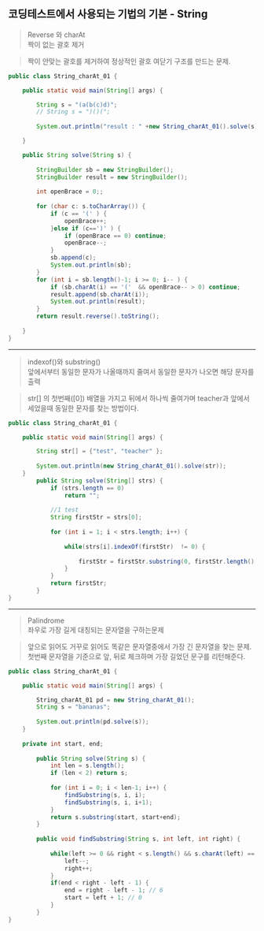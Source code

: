 ## 코딩테스트에서 사용되는 기법의 기본 - String

> Reverse 와 charAt<br>
> 짝이 없는 괄호 제거

> 짝이 안맞는 괄호를 제거하여 정상적인 괄호 여닫기 구조를 만드는 문제.
```JAVA
public class String_charAt_01 {

	public static void main(String[] args) {

		String s = "(a(b(c)d)";
		// String s = ")()(";
		
		System.out.println("result : " +new String_charAt_01().solve(s));		

	}

	public String solve(String s) {
		
		StringBuilder sb = new StringBuilder();
		StringBuilder result = new StringBuilder();
		
		int openBrace = 0;;
		
		for (char c: s.toCharArray()) {
			if (c == '(' ) {
				openBrace++;
			}else if (c==')' ) {
				if (openBrace == 0) continue;
				openBrace--;
			}
			sb.append(c);
			System.out.println(sb);
		}
		for (int i = sb.length()-1; i >= 0; i-- ) {
			if (sb.charAt(i) == '('  && openBrace-- > 0) continue;
			result.append(sb.charAt(i));
			System.out.println(result);
		}
		return result.reverse().toString();
		
	}
}
```
---
> indexof()와 substring()<br>
> 앞에서부터 동일한 문자가 나올때까지 줄여서 동일한 문자가 나오면 해당 문자를 출력

> str[] 의 첫번째([0]) 배열을 가지고 뒤에서 하나씩 줄여가며 teacher과 앞에서 세었을때 동일한 문자를 찾는 방법이다.
```JAVA
public class String_charAt_01 {

	public static void main(String[] args) {

		String str[] = {"test", "teacher" };
		
		System.out.println(new String_charAt_01().solve(str));
	}
		public String solve(String[] strs) {
			if (strs.length == 0)
				return "";
			
			//1 test
			String firstStr = strs[0];
			
			for (int i = 1; i < strs.length; i++) {
				
				while(strs[i].indexOf(firstStr)  != 0) {
					
					firstStr = firstStr.substring(0, firstStr.length() - 1 );	// test -> tes -> te
				}
			}
			return firstStr;
		}
}
```
---
> Palindrome<br>
> 좌우로 가장 길게 대칭되는 문자열을 구하는문제

> 앞으로 읽어도 거꾸로 읽어도 똑같은 문자열중에서 가장 긴 문자열을 찾는 문제. 첫번째 문자열을 기준으로 앞, 뒤로 체크하며 가장 길었던 문구를 리턴해준다.
```JAVA
public class String_charAt_01 {

	public static void main(String[] args) {

		String_charAt_01 pd = new String_charAt_01();
		String s = "bananas";
		
		System.out.println(pd.solve(s));
	}
	
	private int start, end;
	
		public String solve(String s) {
			int len = s.length();
			if (len < 2) return s;
			
			for (int i = 0; i < len-1; i++) {
				findSubstring(s, i, i);
				findSubstring(s, i, i+1);
			}
			return s.substring(start, start+end);
		}
		
		public void findSubstring(String s, int left, int right) {
			
			while(left >= 0 && right < s.length() && s.charAt(left) == s.charAt(right)) {
				left--;
				right++;
			}
			if(end < right - left - 1) {
				end = right - left - 1; // 6
				start = left + 1; // 0
			}
		}
}

```